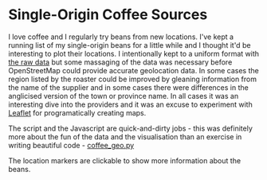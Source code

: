 <!-- 
.. title: Single-origin coffee sources
.. slug: single-origin-coffee-sources
.. date: 2015-05-29 13:50:11 UTC+10:00
.. spellcheck_exceptions: geolocated,Javascript,LatLng,OpenStreetMap,addPoints,addTo,clickable,geo,geolocation,href,https,openstreetmap,png,programatically,px,py,setView,tileLayer
.. tags: 
.. link: 
.. description: 
.. type: text
-->

Single-Origin Coffee Sources
============================

I love coffee and I regularly try beans from new locations. I've kept a running list of my single-origin beans for a little while and I thought it'd be interesting to plot their locations. I intentionally kept to a uniform format with [the raw data](https://github.com/edwinsteele/wordspeak.org/blob/master/files/assets/single_origin_coffee_data.txt) but some massaging of the data was necessary before OpenStreetMap could provide accurate geolocation data. In some cases the region listed by the roaster could be improved by gleaning information from the name of the supplier and in some cases there were differences in the anglicised version of the town or province name. In all cases it was an interesting dive into the providers and it was an excuse to experiment with [Leaflet](http://leafletjs.com/) for programatically creating maps.

The script and the Javascript are quick-and-dirty jobs - this was definitely more about the fun of the data and the visualisation than an exercise in writing beautiful code - [coffee_geo.py](https://github.com/edwinsteele/wordspeak.org/blob/master/coffee_geo.py)

The location markers are clickable to show more information about the beans.

<link rel="stylesheet" href="/assets/leaflet-0.7.3/leaflet.css" />
<link rel="stylesheet" href="/assets/single_origin_coffee.css" />
<div id="map"></div>
<script src="/assets/leaflet-0.7.3/leaflet.js"></script>
<script src="/assets/single_origin_coffee.js"></script>


